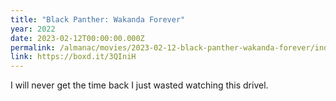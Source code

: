 ```yaml
---
title: "Black Panther: Wakanda Forever"
year: 2022
date: 2023-02-12T00:00:00.000Z
permalink: /almanac/movies/2023-02-12-black-panther-wakanda-forever/index.html
link: https://boxd.it/3QIniH
---
```


I will never get the time back I just wasted watching this drivel.
